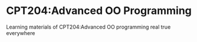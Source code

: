 # CPT204:Advanced OO Programming
Learning materials of CPT204:Advanced OO programming
real true everywhere
